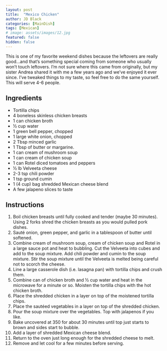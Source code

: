 ```yaml
---
layout: post
title:  "Mexico Chicken"
author: JD Black
categories: [MainDish]
tags: [Mexican]
# image: assets/images/12.jpg
featured: false
hidden: false
---
```


This is one of my favorite weekend dishes because the leftovers are really good…and that’s something special coming from someone who usually won’t touch leftovers.  I’m not sure where this came from originally, but my sister Andrea shared it with me a few years ago and we’ve enjoyed it ever since.  I’ve tweaked things to my taste, so feel free to do the same yourself.  This will serve 4-6 people.


## Ingredients
- Tortilla chips
- 4 boneless skinless chicken breasts
- 1 can chicken broth
- ½ cup water
- 1 green bell pepper, chopped
- 1 large white onion, chopped
- 2 Tbsp minced garlic
- 1 Tbsp of butter or margarine.
- 1 can cream of mushroom soup
- 1 can cream of chicken soup
- 1 can Rotel diced tomatoes and peppers
- ½ lb Velveeta cheese
- 2-3 tsp chili powder
- 1 tsp ground cumin
- 1 (4 cup) bag shredded Mexican cheese blend
- A few jalapeno slices to taste

## Instructions
1. Boil chicken breasts until fully cooked and tender (maybe 30 minutes). Using 2 forks shred the chicken breasts as you would pulled pork dishes.
1. Sauté onion, green pepper, and garlic in a tablespoon of butter until softened.
1. Combine cream of mushroom soup, cream of chicken soup and Rotel in a large sauce pot and heat to bubbling. Cut the Velveeta into cubes and add to the soup mixture. Add chili powder and cumin to the soup mixture. Stir the soup mixture until the Velveeta is melted being careful not to scorch the cheese.
1. Line a large casserole dish (i.e. lasagna pan) with tortilla chips and crush them.
1. Combine can of chicken broth and ½ cup water and heat in the microwave for a minute or so. Moisten the tortilla chips with the hot chicken broth.
1. Place the shredded chicken in a layer on top of the moistened tortilla chips.
1. Place the sautéed vegetables in a layer on top of the shredded chicken.
1. Pour the soup mixture over the vegetables. Top with jalapenos if you like.
1. Bake uncovered at 350 for about 30 minutes until top just starts to brown and sides start to bubble.
1. Add a layer of shredded Mexican cheese blend.
1. Return to the oven just long enough for the shredded cheese to melt.
1. Remove and let cool for a few minutes before serving.
